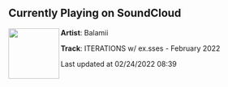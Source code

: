 ## Currently Playing on SoundCloud

[<img align="left" width="100" src="https://i1.sndcdn.com/artworks-zIZ6lsMy2JsPYptU-gkCQgA-t500x500.jpg">](https://soundcloud.com/balamii/iterations-w-exsses-february-2022)

**Artist**: Balamii 

**Track**: ITERATIONS w/ ex.sses - February 2022

Last updated at 02/24/2022 08:39
